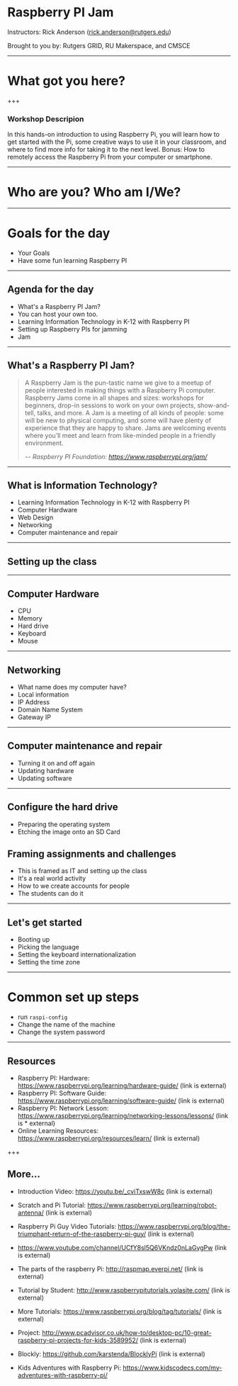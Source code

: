 # Raspberry PI Jam

Instructors:
Rick Anderson (rick.anderson@rutgers.edu)

Brought to you by:
Rutgers GRID, RU Makerspace, and CMSCE

---
# What got you here?

+++

### Workshop Descripion
In this hands-on introduction to using Raspberry Pi, you will learn how to get started with the Pi, some creative ways to use it in your classroom, and where to find more info for taking it to the next level. Bonus: How to remotely access the Raspberry Pi from your computer or smartphone.

---
# Who are you? Who am I/We?


---
# Goals for the day
 * Your Goals
 * Have some fun learning Raspberry PI
 
---
## Agenda for the day
* What's a Raspberry PI Jam?
* You can host your own too.
* Learning Information Technology in K-12 with Raspberry PI
* Setting up Raspberry PIs for jamming
* Jam

---

## What's a Raspberry PI Jam?

> A Raspberry Jam is the pun-tastic name we give to a meetup of people interested in making things with a Raspberry Pi computer. Raspberry Jams come in all shapes and sizes: workshops for beginners, drop-in sessions to work on your own projects, show-and-tell, talks, and more. A Jam is a meeting of all kinds of people: some will be new to physical computing, and some will have plenty of experience that they are happy to share. Jams are welcoming events where you’ll meet and learn from like-minded people in a friendly environment.
>
> -- <cite>Raspberry PI Foundation: https://www.raspberrypi.org/jam/ </cite>

---

## What is Information Technology?
* Learning Information Technology in K-12 with Raspberry PI
 * Computer Hardware
 * Web Design
 * Networking
 * Computer maintenance and repair

---
## Setting up the class
---

## Computer Hardware
* CPU
* Memory
* Hard drive
* Keyboard
* Mouse

---

 ## Networking

* What name does my computer have?
* Local information
* IP Address
* Domain Name System
* Gateway IP

---

 ## Computer maintenance and repair
 * Turning it on and off again
 * Updating hardware
 * Updating software
 ---

## Configure the hard drive
* Preparing the operating system
* Etching the image onto an SD Card

##  Framing assignments and challenges
* This is framed as IT and setting up the class
* It's a real world activity
* How to we create accounts for people
* The students can do it

---
## Let's get started

* Booting up
* Picking the language
* Setting the keyboard internationalization
* Setting the time zone

---
# Common set up steps
* run `raspi-config`
* Change the name of the machine
* Change the system password

---
## Resources

* Raspberry PI: Hardware: https://www.raspberrypi.org/learning/hardware-guide/ (link is external)
* Raspberry PI: Software Guide: https://www.raspberrypi.org/learning/software-guide/ (link is external)
* Raspberry PI: Network Lesson: https://www.raspberrypi.org/learning/networking-lessons/lessons/ (link is * external)
* Online Learning Resources: https://www.raspberrypi.org/resources/learn/ (link is external)

+++
## More...

* Introduction Video: https://youtu.be/_cviTxswW8c (link is external)

* Scratch and Pi Tutorial: https://www.raspberrypi.org/learning/robot-antenna/ (link is external)

* Raspberry Pi Guy Video Tutorials: https://www.raspberrypi.org/blog/the-triumphant-return-of-the-raspberry-pi-guy/ (link is external)

* https://www.youtube.com/channel/UCfY8sl5Q6VKndz0nLaGygPw (link is external)

* The parts of the raspberry Pi: http://raspmap.everpi.net/ (link is external)

* Tutorial by Student: http://www.raspberrypitutorials.yolasite.com/ (link is external)

* More Tutorials: https://www.raspberrypi.org/blog/tag/tutorials/ (link is external)

* Project: http://www.pcadvisor.co.uk/how-to/desktop-pc/10-great-raspberry-pi-projects-for-kids-3589952/ (link is external)

* Blockly: https://github.com/karstenda/BlocklyPi (link is external)

*  Kids Adventures with Raspberry Pi: https://www.kidscodecs.com/my-adventures-with-raspberry-pi/
